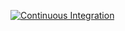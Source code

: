 [![Continuous Integration](https://github.com/DakshSachan/custom-404-site/actions/workflows/ci.yml/badge.svg)](https://github.com/DakshSachan/custom-404-site/actions/workflows/ci.yml)
